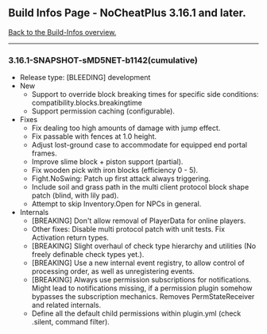 ## Build Infos Page - NoCheatPlus 3.16.1 and later.

[Back to the Build-Infos overview.](https://github.com/NoCheatPlus/Docs/wiki/Build-Infos)

----

### 3.16.1-SNAPSHOT-sMD5NET-b1142(cumulative)
* Release type: [BLEEDING] development
* New
    * Support to override block breaking times for specific side conditions: compatibility.blocks.breakingtime
    * Support permission caching (configurable).
* Fixes
    * Fix dealing too high amounts of damage with jump effect.
    * Fix passable with fences at 1.0 height.
    * Adjust lost-ground case to accommodate for equipped end portal frames.
    * Improve slime block + piston support (partial).
    * Fix wooden pick with iron blocks (efficiency 0 - 5).
    * Fight.NoSwing: Patch up first attack always triggering.
    * Include soil and grass path in the multi client protocol block shape patch (blind, with lily pad).
    * Attempt to skip Inventory.Open for NPCs in general.
* Internals
    * [BREAKING] Don't allow removal of PlayerData for online players.
    * Other fixes: Disable multi protocol patch with unit tests. Fix Activation return types.
    * [BREAKING] Slight overhaul of check type hierarchy and utilities (No freely definable check types yet.).
    * [BREAKING] Use a new internal event registry, to allow control of processing order, as well as unregistering events.
    * [BREAKING] Always use permission subscriptions for notifications. Might lead to notifications missing, if a permission plugin somehow bypasses the subscription mechanics. Removes PermStateReceiver and related internals.
    * Define all the default child permissions within plugin.yml (check .silent, command filter).

